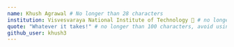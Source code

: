 ```yaml
---
name: Khush Agrawal # No longer than 28 characters
institution: Visvesvaraya National Institute of Technology 🚩 # no longer than 58 characters
quote: "Whatever it takes!" # no longer than 100 characters, avoid using quotes(") to guarantee the format remains the same.
github_user: khush3
---
```

